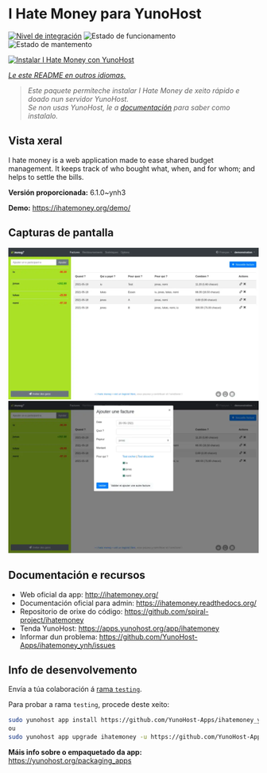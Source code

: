 <!--
NOTA: Este README foi creado automáticamente por <https://github.com/YunoHost/apps/tree/master/tools/readme_generator>
NON debe editarse manualmente.
-->

# I Hate Money para YunoHost

[![Nivel de integración](https://dash.yunohost.org/integration/ihatemoney.svg)](https://ci-apps.yunohost.org/ci/apps/ihatemoney/) ![Estado de funcionamento](https://ci-apps.yunohost.org/ci/badges/ihatemoney.status.svg) ![Estado de mantemento](https://ci-apps.yunohost.org/ci/badges/ihatemoney.maintain.svg)

[![Instalar I Hate Money con YunoHost](https://install-app.yunohost.org/install-with-yunohost.svg)](https://install-app.yunohost.org/?app=ihatemoney)

*[Le este README en outros idiomas.](./ALL_README.md)*

> *Este paquete permíteche instalar I Hate Money de xeito rápido e doado nun servidor YunoHost.*  
> *Se non usas YunoHost, le a [documentación](https://yunohost.org/install) para saber como instalalo.*

## Vista xeral

I hate money is a web application made to ease shared budget management. It keeps track of who bought what, when, and for whom; and helps to settle the bills.


**Versión proporcionada:** 6.1.0~ynh3

**Demo:** <https://ihatemoney.org/demo/>

## Capturas de pantalla

![Captura de pantalla de I Hate Money](./doc/screenshots/screenshot_1_global.webp)
![Captura de pantalla de I Hate Money](./doc/screenshots/screenshot_2_new_operation.webp)

## Documentación e recursos

- Web oficial da app: <http://ihatemoney.org/>
- Documentación oficial para admin: <https://ihatemoney.readthedocs.org/>
- Repositorio de orixe do código: <https://github.com/spiral-project/ihatemoney>
- Tenda YunoHost: <https://apps.yunohost.org/app/ihatemoney>
- Informar dun problema: <https://github.com/YunoHost-Apps/ihatemoney_ynh/issues>

## Info de desenvolvemento

Envía a túa colaboración á [rama `testing`](https://github.com/YunoHost-Apps/ihatemoney_ynh/tree/testing).

Para probar a rama `testing`, procede deste xeito:

```bash
sudo yunohost app install https://github.com/YunoHost-Apps/ihatemoney_ynh/tree/testing --debug
ou
sudo yunohost app upgrade ihatemoney -u https://github.com/YunoHost-Apps/ihatemoney_ynh/tree/testing --debug
```

**Máis info sobre o empaquetado da app:** <https://yunohost.org/packaging_apps>
